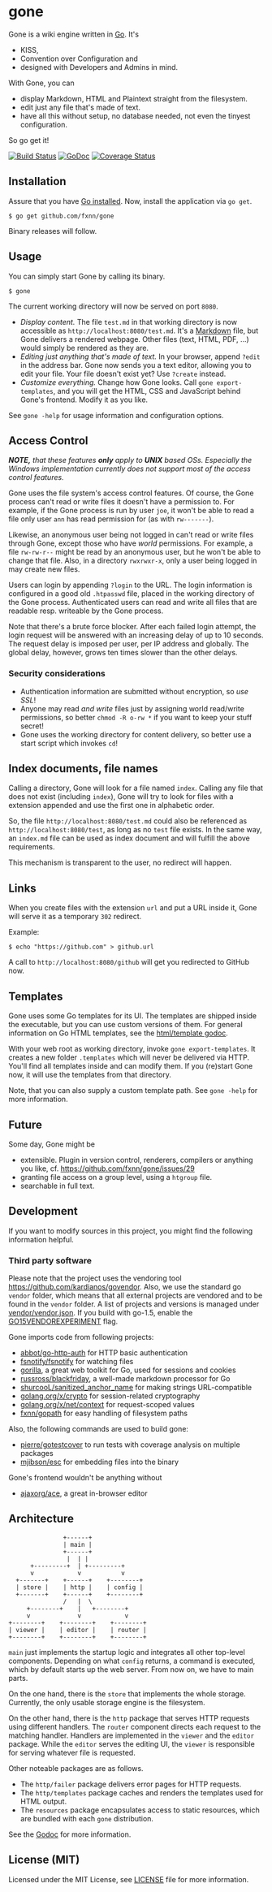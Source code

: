 # gone

Gone is a wiki engine written in [Go](http://golang.org). It's

* KISS,
* Convention over Configuration and
* designed with Developers and Admins in mind.

With Gone, you can

* display Markdown, HTML and Plaintext straight from the filesystem.
* edit just any file that's made of text.
* have all this without setup, no database needed, not even the tinyest configuration.

So go get it!

[![Build Status](https://travis-ci.org/fxnn/gone.svg?branch=master)](https://travis-ci.org/fxnn/gone)
[![GoDoc](https://godoc.org/github.com/fxnn/gone?status.svg)](https://godoc.org/github.com/fxnn/gone)
[![Coverage Status](https://coveralls.io/repos/fxnn/gone/badge.svg?branch=master&service=github)](https://coveralls.io/github/fxnn/gone?branch=master)


## Installation

Assure that you have [Go installed](https://golang.org/doc/install).
Now, install the application via `go get`.

```console
$ go get github.com/fxnn/gone
```

Binary releases will follow.


## Usage

You can simply start Gone by calling its binary.

```console
$ gone
```

The current working directory will now be served on port `8080`.

* *Display content.*
  The file `test.md` in that working directory is now accessible as `http://localhost:8080/test.md`.
  It's a [Markdown](https://en.wikipedia.org/wiki/Markdown) file, but Gone delivers a rendered webpage.
  Other files (text, HTML, PDF, ...) would simply be rendered as they are.
* *Editing just anything that's made of text.*
  In your browser, append `?edit` in the address bar.
  Gone now sends you a text editor, allowing you to edit your file.
  Your file doesn't exist yet? Use `?create` instead.
* *Customize everything.*
  Change how Gone looks.
  Call `gone export-templates`, and you will get the HTML, CSS and JavaScript behind Gone's frontend.
  Modify it as you like.

See `gone -help` for usage information and configuration options.


## Access Control

_**NOTE,** that these features **only** apply to **UNIX** based OSs.
Especially the Windows implementation currently does not support most of the
access control features._

Gone uses the file system's access control features.
Of course, the Gone process can't read or write files it doesn't have a
permission to.
For example, if the Gone process is run by user `joe`, it won't be able to read
a file only user `ann` has read permission for (as with `rw-------`).

Likewise, an anonymous user being not logged in can't read or write files
through Gone, except those who have _world_ permissions.
For example, a file `rw-rw-r--` might be read by an anonymous user, but he
won't be able to change that file.
Also, in a directory `rwxrwxr-x`, only a user being logged in may create new files.

Users can login by appending `?login` to the URL.
The login information is configured in a good old `.htpasswd` file, placed in the working directory
of the Gone process.
Authenticated users can read and write all files that are readable
resp. writeable by the Gone process.

Note that there's a brute force blocker.
After each failed login attempt, the login request will be answered with an
increasing delay of up to 10 seconds.
The request delay is imposed per user, per IP address and globally.
The global delay, however, grows ten times slower than the other delays.

### Security considerations

* Authentication information are submitted without encryption, so *use SSL*!
* Anyone may read *and write* files just by assigning world read/write permissions, so better
  `chmod -R o-rw *` if you want to keep your stuff secret!
* Gone uses the working directory for content delivery, so better use a start script which
  invokes `cd`!


## Index documents, file names

Calling a directory, Gone will look for a file named `index`.
Calling any file that does not exist (including `index`), Gone will try to look
for files with a extension appended and use the first one in alphabetic order.

So, the file `http://localhost:8080/test.md` could also be referenced as
`http://localhost:8080/test`, as long as no `test` file exists.
In the same way, an `index.md` file can be used as index document and will fulfill
the above requirements.

This mechanism is transparent to the user, no redirect will happen.


## Links

When you create files with the extension `url` and put a URL inside it, Gone will serve
it as a temporary `302` redirect.

Example:

```console
$ echo "https://github.com" > github.url
```

A call to `http://localhost:8080/github` will get you redirected to GitHub now.


## Templates

Gone uses some Go templates for its UI.
The templates are shipped inside the executable, but you can use custom versions of them.
For general information on Go HTML templates, see the [html/template godoc](https://golang.org/pkg/html/template/).

With your web root as working directory, invoke `gone export-templates`.
It creates a new folder `.templates` which will never be delivered via HTTP.
You'll find all templates inside and can modify them.
If you (re)start Gone now, it will use the templates from that directory.

Note, that you can also supply a custom template path.
See `gone -help` for more information.


## Future

Some day, Gone might be
* extensible. Plugin in version control, renderers, compilers or anything you like, cf. https://github.com/fxnn/gone/issues/29
* granting file access on a group level, using a `htgroup` file.
* searchable in full text.


## Development

If you want to modify sources in this project, you might find the following information helpful.


### Third party software

Please note that the project uses the vendoring tool https://github.com/kardianos/govendor.
Also, we use the standard go `vendor` folder, which means that all external projects are vendored and to be found in the `vendor` folder.
A list of projects and versions is managed under [vendor/vendor.json](vendor/vendor.json).
If you build with go-1.5, enable the [GO15VENDOREXPERIMENT](https://golang.org/s/go15vendor) flag.

Gone imports code from following projects:

* [abbot/go-http-auth](https://github.com/abbot/go-http-auth) for HTTP basic authentication
* [fsnotify/fsnotify](https://github.com/fsnotify/fsnotify) for watching files
* [gorilla](https://github.com/gorilla), a great web toolkit for Go, used for sessions and cookies
* [russross/blackfriday](https://github.com/russross/blackfriday), a well-made markdown processor for Go
* [shurcooL/sanitized_anchor_name](https://github.com/shurcooL/sanitized_anchor_name) for making strings URL-compatible
* [golang.org/x/crypto](https://golang.org/x/crypto) for session-related cryptography
* [golang.org/x/net/context](https://golang.org/x/net/context) for request-scoped values
* [fxnn/gopath](https://github.com/fxnn/gopath) for easy handling of filesystem paths

Also, the following commands are used to build gone:

* [pierre/gotestcover](https://github.com/pierrre/gotestcover) to run tests with coverage analysis on multiple packages
* [mjibson/esc](https://github.com/mjibson/esc) for embedding files into the binary

Gone's frontend wouldn't be anything without

* [ajaxorg/ace](https://github.com/ajaxorg/ace), a great in-browser editor


## Architecture

                   +------+
                   | main |
                   +------+
                    |  | |
          +---------+  | +---------+
          v            v           v
      +-------+    +------+    +--------+
      | store |    | http |    | config |
      +-------+    +------+    +--------+
                   /   |  \
         +--------+    |   +--------+
         v             v            v
    +--------+    +--------+    +--------+
    | viewer |    | editor |    | router |
    +--------+    +--------+    +--------+

`main` just implements the startup logic and integrates all other top-level
components.
Depending on what `config` returns, a command is executed, which by default
starts up the web server.
From now on, we have to main parts.

On the one hand, there is the `store` that implements the whole storage.
Currently, the only usable storage engine is the filesystem.

On the other hand, there is the `http` package that serves HTTP requests using
different handlers.
The `router` component directs each request to the matching handler.
Handlers are implemented in the `viewer` and the `editor` package.
While the `editor` serves the editing UI, the `viewer` is responsible for 
serving whatever file is requested.

Other noteable packages are as follows.
* The `http/failer` package delivers error pages for HTTP requests.
* The `http/templates` package caches and renders the templates used for HTML
  output.
* The `resources` package encapsulates access to static resources, which are
  bundled with each `gone` distribution.

See the [Godoc](http://godoc.org/github.com/fxnn/gone) for more information.


## License (MIT)

Licensed under the MIT License, see [LICENSE](LICENSE) file for more information.
